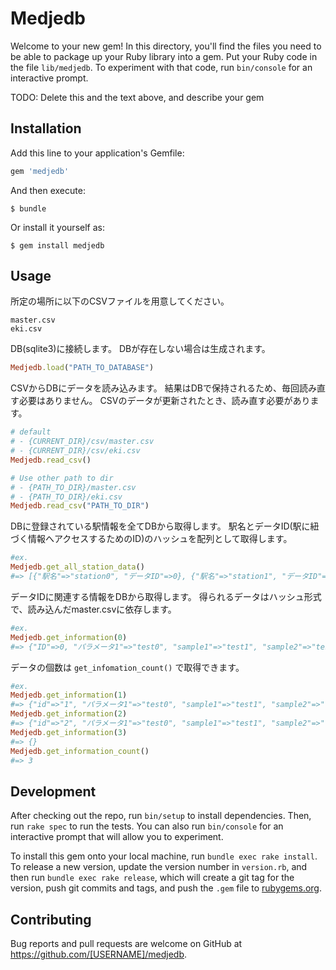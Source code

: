 # Medjedb

Welcome to your new gem! In this directory, you'll find the files you need to be able to package up your Ruby library into a gem. Put your Ruby code in the file `lib/medjedb`. To experiment with that code, run `bin/console` for an interactive prompt.

TODO: Delete this and the text above, and describe your gem

## Installation

Add this line to your application's Gemfile:

```ruby
gem 'medjedb'
```

And then execute:

    $ bundle

Or install it yourself as:

    $ gem install medjedb

## Usage

所定の場所に以下のCSVファイルを用意してください。
```
master.csv
eki.csv
```

DB(sqlite3)に接続します。
DBが存在しない場合は生成されます。
```ruby
Medjedb.load("PATH_TO_DATABASE")
```

CSVからDBにデータを読み込みます。
結果はDBで保持されるため、毎回読み直す必要はありません。
CSVのデータが更新されたとき、読み直す必要があります。
```ruby
# default
# - {CURRENT_DIR}/csv/master.csv
# - {CURRENT_DIR}/csv/eki.csv
Medjedb.read_csv()

# Use other path to dir 
# - {PATH_TO_DIR}/master.csv
# - {PATH_TO_DIR}/eki.csv
Medjedb.read_csv("PATH_TO_DIR")
```

DBに登録されている駅情報を全てDBから取得します。
駅名とデータID(駅に紐づく情報へアクセスするためのID)のハッシュを配列として取得します。
```ruby
#ex.
Medjedb.get_all_station_data()
#=> [{"駅名"=>"station0", "データID"=>0}, {"駅名"=>"station1", "データID"=>1}, {"駅名"=>"station2", "データID"=>0}]
```

データIDに関連する情報をDBから取得します。
得られるデータはハッシュ形式で、読み込んだmaster.csvに依存します。
```ruby
#ex.
Medjedb.get_information(0)
#=> {"ID"=>0, "パラメータ1"=>"test0", "sample1"=>"test1", "sample2"=>"test2", "sample3"=>"test3"}
```

データの個数は `get_infomation_count()` で取得できます。
```ruby
#ex.
Medjedb.get_information(1)
#=> {"id"=>"1", "パラメータ1"=>"test0", "sample1"=>"test1", "sample2"=>"test2", "sample3"=>"test3"}
Medjedb.get_information(2)
#=> {"id"=>"2", "パラメータ1"=>"test0", "sample1"=>"test1", "sample2"=>"test2", "sample3"=>"test3"}
Medjedb.get_information(3)
#=> {}
Medjedb.get_information_count()
#=> 3
```

## Development

After checking out the repo, run `bin/setup` to install dependencies. Then, run `rake spec` to run the tests. You can also run `bin/console` for an interactive prompt that will allow you to experiment.

To install this gem onto your local machine, run `bundle exec rake install`. To release a new version, update the version number in `version.rb`, and then run `bundle exec rake release`, which will create a git tag for the version, push git commits and tags, and push the `.gem` file to [rubygems.org](https://rubygems.org).

## Contributing

Bug reports and pull requests are welcome on GitHub at https://github.com/[USERNAME]/medjedb.
